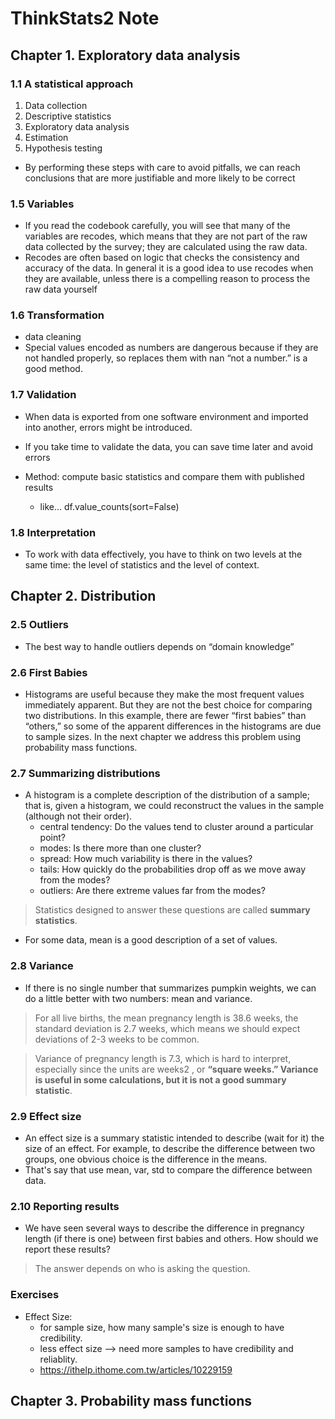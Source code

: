 # ThinkStats2 Note
## Chapter 1. Exploratory data analysis
### 1.1 A statistical approach
1. Data collection
2. Descriptive statistics
3. Exploratory data analysis
4. Estimation
5. Hypothesis testing
- By performing these steps with care to avoid pitfalls, we can reach conclusions
that are more justifiable and more likely to be correct
### 1.5 Variables
- If you read the codebook carefully, you will see that many of the variables
are recodes, which means that they are not part of the raw data collected
by the survey; they are calculated using the raw data.
- Recodes are often based on logic that checks the consistency and accuracy of
the data. In general it is a good idea to use recodes when they are available,
unless there is a compelling reason to process the raw data yourself
### 1.6 Transformation
- data cleaning
- Special values encoded as numbers are dangerous because if they are not
handled properly, so replaces them with nan “not a number.” is a good method.
### 1.7 Validation
- When data is exported from one software environment and imported into
another, errors might be introduced.
- If you take time to validate the data, you can save time
later and avoid errors

- Method: compute basic statistics and compare them
with published results
  - like... df.value_counts(sort=False)
### 1.8 Interpretation
- To work with data effectively, you have to think on two levels at the same
time: the level of statistics and the level of context.
## Chapter 2. Distribution
### 2.5 Outliers
- The best way to handle outliers depends on “domain knowledge”
### 2.6 First Babies
- Histograms are useful because they make the most frequent values immediately apparent. But they are not the best choice for comparing two distributions. In this example, there are fewer “first babies” than “others,” so some
of the apparent differences in the histograms are due to sample sizes. In the
next chapter we address this problem using probability mass functions.
### 2.7 Summarizing distributions
- A histogram is a complete description of the distribution of a sample; that is,
given a histogram, we could reconstruct the values in the sample (although
not their order).
  - central tendency: Do the values tend to cluster around a particular
point?
  - modes: Is there more than one cluster?
  - spread: How much variability is there in the values?
  - tails: How quickly do the probabilities drop off as we move away from
the modes?
  - outliers: Are there extreme values far from the modes?
> Statistics designed to answer these questions are called <b>summary statistics</b>.
- For some data, mean is a good description of a set of values.
### 2.8 Variance
- If there is no single number that summarizes pumpkin weights, we can do a
little better with two numbers: mean and variance.
> For all live births, the mean pregnancy length is 38.6 weeks, the standard
deviation is 2.7 weeks, which means we should expect deviations of 2-3 weeks
to be common.

> Variance of pregnancy length is 7.3, which is hard to interpret, especially
since the units are weeks2
, or <b>“square weeks.” Variance is useful in some
calculations, but it is not a good summary statistic</b>.
  
### 2.9 Effect size
- An effect size is a summary statistic intended to describe (wait for it) the
size of an effect. For example, to describe the difference between two groups,
one obvious choice is the difference in the means.
- That's say that use mean, var, std to compare the difference between data.

### 2.10 Reporting results
- We have seen several ways to describe the difference in pregnancy length (if
there is one) between first babies and others. How should we report these
results?
> The answer depends on who is asking the question.

### Exercises
- Effect Size: 
  - for sample size, how many sample's size is enough to have credibility.
  - less effect size --> need more samples to have credibility and reliablity.
  - https://ithelp.ithome.com.tw/articles/10229159

## Chapter 3. Probability mass functions
